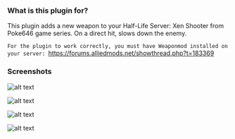 ### What is this plugin for?

This plugin adds a new weapon to your Half-Life Server: Xen Shooter from Poke646 game series. On a direct hit, slows down the enemy.

```For the plugin to work correctly, you must have Weaponmod installed on your server: ```https://forums.alliedmods.net/showthread.php?t=183369

### Screenshots

![alt text](https://github.com/mrglaster/MyLittleAMXPlugins/blob/main/Half-Life/Weaponmod/Xen%20shooter/screenshots/xs1.jpg)

![alt text](https://github.com/mrglaster/MyLittleAMXPlugins/blob/main/Half-Life/Weaponmod/Xen%20shooter/screenshots/xs2.jpg)

![alt text](https://github.com/mrglaster/MyLittleAMXPlugins/blob/main/Half-Life/Weaponmod/Xen%20shooter/screenshots/xs3.jpg)

![alt text](https://github.com/mrglaster/MyLittleAMXPlugins/blob/main/Half-Life/Weaponmod/Xen%20shooter/screenshots/xs4.jpg)
